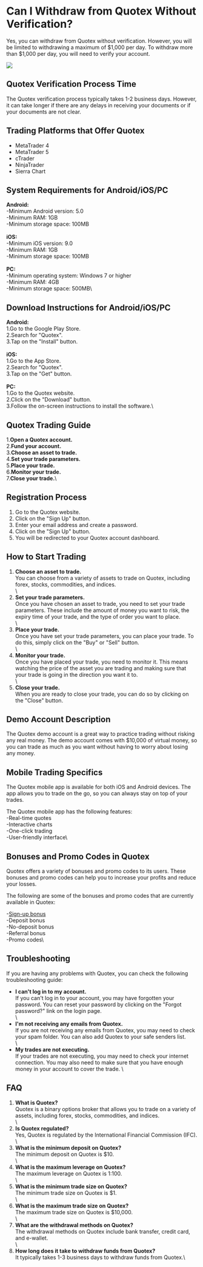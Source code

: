 # Can I Withdraw from Quotex Without Verification?

Yes, you can withdraw from Quotex without verification. However, you
will be limited to withdrawing a maximum of \$1,000 per day. To withdraw
more than \$1,000 per day, you will need to verify your account.

[![](https://static.quotex.io/files/4_en/300_250.jpg)](https://traff.sbs/brokerqxlid)

## Quotex Verification Process Time

The Quotex verification process typically takes 1-2 business days.
However, it can take longer if there are any delays in receiving your
documents or if your documents are not clear.

## Trading Platforms that Offer Quotex

-   MetaTrader 4
-   MetaTrader 5
-   cTrader
-   NinjaTrader
-   Sierra Chart

## System Requirements for Android/iOS/PC

**Android:**\
-Minimum Android version: 5.0\
-Minimum RAM: 1GB\
-Minimum storage space: 100MB\
\
**iOS:**\
-Minimum iOS version: 9.0\
-Minimum RAM: 1GB\
-Minimum storage space: 100MB\
\
**PC:**\
-Minimum operating system: Windows 7 or higher\
-Minimum RAM: 4GB\
-Minimum storage space: 500MB\

## Download Instructions for Android/iOS/PC

**Android:**\
1.Go to the Google Play Store.\
2.Search for "Quotex".\
3.Tap on the "Install" button.\
\
**iOS:**\
1.Go to the App Store.\
2.Search for "Quotex".\
3.Tap on the "Get" button.\
\
**PC:**\
1.Go to the Quotex website.\
2.Click on the "Download" button.\
3.Follow the on-screen instructions to install the software.\

## Quotex Trading Guide

1.**Open a Quotex account.**\
2.**Fund your account.**\
3.**Choose an asset to trade.**\
4.**Set your trade parameters.**\
5.**Place your trade.**\
6.**Monitor your trade.**\
7.**Close your trade.**\

## Registration Process

1.  Go to the Quotex website.
2.  Click on the "Sign Up" button.
3.  Enter your email address and create a password.
4.  Click on the "Sign Up" button.
5.  You will be redirected to your Quotex account dashboard.

## How to Start Trading

1.  **Choose an asset to trade.**\
    You can choose from a variety of assets to trade on Quotex,
    including forex, stocks, commodities, and indices.\
    \
2.  **Set your trade parameters.**\
    Once you have chosen an asset to trade, you need to set your trade
    parameters. These include the amount of money you want to risk, the
    expiry time of your trade, and the type of order you want to place.\
    \
3.  **Place your trade.**\
    Once you have set your trade parameters, you can place your trade.
    To do this, simply click on the "Buy" or "Sell" button.\
    \
4.  **Monitor your trade.**\
    Once you have placed your trade, you need to monitor it. This means
    watching the price of the asset you are trading and making sure that
    your trade is going in the direction you want it to.\
    \
5.  **Close your trade.**\
    When you are ready to close your trade, you can do so by clicking on
    the "Close" button.

## Demo Account Description

The Quotex demo account is a great way to practice trading without
risking any real money. The demo account comes with \$10,000 of virtual
money, so you can trade as much as you want without having to worry
about losing any money.

## Mobile Trading Specifics

The Quotex mobile app is available for both iOS and Android devices. The
app allows you to trade on the go, so you can always stay on top of your
trades.

The Quotex mobile app has the following features:\
-Real-time quotes\
-Interactive charts\
-One-click trading\
-User-friendly interface\

## Bonuses and Promo Codes in Quotex

Quotex offers a variety of bonuses and promo codes to its users. These
bonuses and promo codes can help you to increase your profits and reduce
your losses.

The following are some of the bonuses and promo codes that are currently
available in Quotex:

\-[Sign-up bonus](\%22https://traff.sbs/brokerqxsignup\%22)\
-Deposit bonus\
-No-deposit bonus\
-Referral bonus\
-Promo codes\

## Troubleshooting

If you are having any problems with Quotex, you can check the following
troubleshooting guide:

-   **I can\'t log in to my account.**\
    If you can\'t log in to your account, you may have forgotten your
    password. You can reset your password by clicking on the "Forgot
    password?" link on the login page.\
    \
-   **I\'m not receiving any emails from Quotex.**\
    If you are not receiving any emails from Quotex, you may need to
    check your spam folder. You can also add Quotex to your safe senders
    list.\
    \
-   **My trades are not executing.**\
    If your trades are not executing, you may need to check your
    internet connection. You may also need to make sure that you have
    enough money in your account to cover the trade.
    \

## FAQ

1.  **What is Quotex?**\
    Quotex is a binary options broker that allows you to trade on a
    variety of assets, including forex, stocks, commodities, and
    indices.\
    \
2.  **Is Quotex regulated?**\
    Yes, Quotex is regulated by the International Financial Commission
    (IFC).\
    \
3.  **What is the minimum deposit on Quotex?**\
    The minimum deposit on Quotex is \$10.\
    \
4.  **What is the maximum leverage on Quotex?**\
    The maximum leverage on Quotex is 1:100.\
    \
5.  **What is the minimum trade size on Quotex?**\
    The minimum trade size on Quotex is \$1.\
    \
6.  **What is the maximum trade size on Quotex?**\
    The maximum trade size on Quotex is \$10,000.\
    \
7.  **What are the withdrawal methods on Quotex?**\
    The withdrawal methods on Quotex include bank transfer, credit card,
    and e-wallet.\
    \
8.  **How long does it take to withdraw funds from Quotex?**\
    It typically takes 1-3 business days to withdraw funds from Quotex.\

